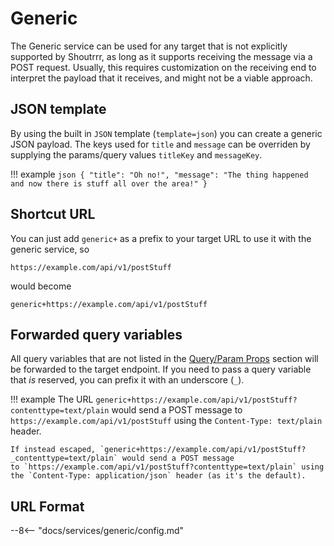 # Generic
The Generic service can be used for any target that is not explicitly supported by Shoutrrr, as long as it
supports receiving the message via a POST request.
Usually, this requires customization on the receiving end to interpret the payload that it receives, and might
not be a viable approach.

## JSON template
By using the built in `JSON` template (`template=json`) you can create a generic JSON payload. The keys used for `title` and `message` can be overriden
by supplying the params/query values `titleKey` and `messageKey`.

!!! example
    ```json
    {
        "title": "Oh no!",
        "message": "The thing happened and now there is stuff all over the area!"
    }
    ```

## Shortcut URL
You can just add `generic+` as a prefix to your target URL to use it with the generic service, so
```
https://example.com/api/v1/postStuff
```
would become
```
generic+https://example.com/api/v1/postStuff
```

## Forwarded query variables
All query variables that are not listed in the [Query/Param Props](#queryparam_props) section will be
forwarded to the target endpoint.
If you need to pass a query variable that _is_ reserved, you can prefix it with an underscore (`_`).

!!! example
    The URL `generic+https://example.com/api/v1/postStuff?contenttype=text/plain` would send a POST message
    to `https://example.com/api/v1/postStuff` using the `Content-Type: text/plain` header.

    If instead escaped, `generic+https://example.com/api/v1/postStuff?_contenttype=text/plain` would send a POST message
    to `https://example.com/api/v1/postStuff?contenttype=text/plain` using the `Content-Type: application/json` header (as it's the default).


## URL Format

--8<-- "docs/services/generic/config.md"